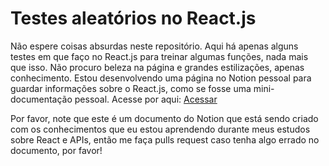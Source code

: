 # Testes aleatórios no React.js

Não espere coisas absurdas neste repositório. Aqui há apenas alguns testes em que faço no React.js para treinar algumas funções, nada mais que isso. Não procuro beleza na página e grandes estilizações, apenas conhecimento.
Estou desenvolvendo uma página no Notion pessoal para guardar informações sobre o React.js, como se fosse uma mini-documentação pessoal. Acesse por aqui: [Acessar](https://www.notion.so/yleosamp/React-js-f951d5f9271740a4bea4a2129bfa5076?pvs=4)

Por favor, note que este é um documento do Notion que está sendo criado com os conhecimentos que eu estou aprendendo durante meus estudos sobre React e APIs, então me faça pulls request caso tenha algo errado no documento, por favor!